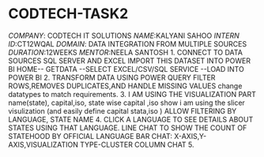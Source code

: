 # CODTECH-TASK2
*COMPANY*: CODTECH IT SOLUTIONS
*NAME*:KALYANI SAHOO
*INTERN ID*:CT12WQAL
*DOMAIN*: DATA INTEGRATION FROM MULTIPLE SOURCES
*DURATION*:12WEEKS
*MENTOR*:NEELA SANTOSH
    1. CONNECT TO DATA SOURCES SQL SERVER AND EXCEL
      IMPORT THIS DATASET INTO POWER BI
      HOME-- GETDATA --SELECT EXCEL/CSV/SQL SERVICE --LOAD INTO POWER BI
 2. TRANSFORM DATA USING POWER QUERY
    FILTER ROWS,REMOVES DUPLICATES,AND HANDLE MISSING VALUES
    change datatypes to match requirements.
  3.  I AM USING THE VISUALIZATION PART 
    name(state), capital,iso, state wise capital ,iso show 
    i am using the slicer visulization (and easily define capital stata,iso )
    ALLOW FILTERING BY LANGUAGE, STATE NAME
   4. CLICK A LANGUAGE TO SEE DETAILS ABOUT STATES USING THAT LANGUAGE.
    LINE CHAT TO SHOW THE COUNT OF STATEHOOD BY OFFICIAL LANGUAGE
    BAR CHAT: X-AXIS,Y-AXIS,VISUALIZATION TYPE-CLUSTER COLUMN CHAT
    5.
    
    
    
    

     

